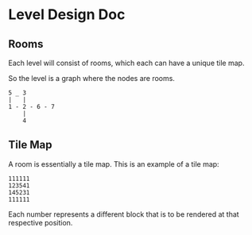 # Level Design Doc

## Rooms
Each level will consist of rooms, which each can have a unique tile map.

So the level is a graph where the nodes are rooms.

```
5 _ 3
|   |
1 - 2 - 6 - 7  
    |
    4 
```

## Tile Map
A room is essentially a tile map. This is an example of a tile map:
```
111111
123541
145231
111111
```

Each number represents a different block that is to be rendered at that respective position.